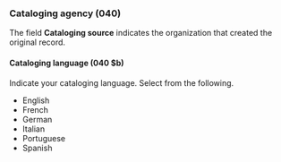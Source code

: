 ### Cataloging agency (040)

The field **Cataloging source** indicates the organization that created the original record.

#### Cataloging language (040 $b)

Indicate your cataloging language. Select from the following.
- English  
- French  
- German  
- Italian  
- Portuguese  
- Spanish
